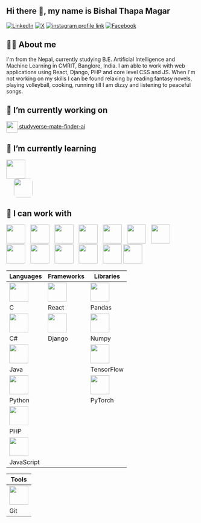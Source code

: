## Hi there 👋, my name is Bishal Thapa Magar

[![LinkedIn](https://img.shields.io/badge/LinkedIn-0A66C2?style=for-the-badge&logo=linkedin&logoColor=white)](https://www.linkedin.com/in/bishal-thapa-magar-2002-10-15-morning/)
[![X](https://img.shields.io/badge/X-000000?style=for-the-badge&logo=x&logoColor=white)](https://x.com/Bishal__Thapa)
[![instagram profile link](https://img.shields.io/badge/Instagram-E4405F?style=for-the-badge&logo=instagram&logoColor=white)](https://www.instagram.com/bishal_7hapa_magar/)
[![Facebook](https://img.shields.io/badge/-Facebook-1877F2?style=for-the-badge&logo=facebook&logoColor=white)](https://www.facebook.com/bishalthapa2022)
<!--
[![youtube channel link](https://img.shields.io/badge/YouTube-FF0000?style=for-the-badge&logo=youtube&logoColor=white)](https://youtube.com/pramit)
[![discord server link](https://img.shields.io/badge/Discord-7289DA?style=for-the-badge&logo=discord&logoColor=white)](https://discordapp.com/users/617644526886060062)
-->


## 🙋‍♂️ About me

<!-- ![profile view count](https://komarev.com/ghpvc/?username=bobbyg603) -->
I'm from the Nepal, currently studying B.E. Artificial Intelligence and Machine Learning in CMRIT, Banglore, India. I am able to work with web applications using React, Django, PHP and core level CSS and JS. When I'm not working on my skills I can be found relaxing by reading fantasy novels, playing volleyball, cooking, running till I am dizzy and listening to peaceful songs.


## 🔭 I’m currently working on 

[<img src="https://cdn-icons-png.flaticon.com/512/2920/2920320.png" height="30px" style="vertical-align:middle;" /> studyverse-mate-finder-ai](https://github.com/AnupDangi/studyverse-mate-finder-ai)


## 🌱 I’m currently learning 

<p float="left">
  <img src="https://cdn.jsdelivr.net/gh/devicons/devicon/icons/dot-net/dot-net-original.svg" width="50" style="margin-right:10px;" /><br>
  <img src="https://upload.wikimedia.org/wikipedia/en/9/9e/Flag_of_Japan.svg" width="50" style="margin-right:10px;margin-left:20px;border-radius:8px"/>
</p>


## 🔨 I can work with

<p float="left">
  <img src="https://cdn.jsdelivr.net/gh/devicons/devicon/icons/c/c-original.svg" width="50" style="margin-right:10px;" />
  <img src="https://cdn.jsdelivr.net/gh/devicons/devicon/icons/csharp/csharp-original.svg" width="50" style="margin-right:10px;" />
  <img src="https://cdn.jsdelivr.net/gh/devicons/devicon/icons/java/java-original.svg" width="50" style="margin-right:10px;" />
  <img src="https://cdn.jsdelivr.net/gh/devicons/devicon/icons/python/python-original.svg" width="50" style="margin-right:10px;" />
  <img src="https://cdn.jsdelivr.net/gh/devicons/devicon/icons/php/php-original.svg" width="50" style="margin-right:10px;" />
  <img src="https://cdn.jsdelivr.net/gh/devicons/devicon/icons/javascript/javascript-original.svg" width="50" style="margin-right:10px;" />
  <img src="https://cdn.jsdelivr.net/gh/devicons/devicon/icons/react/react-original.svg" width="50" style="margin-right:10px;" />
  <img src="https://cdn.jsdelivr.net/gh/devicons/devicon/icons/django/django-plain.svg" width="50" style="margin-right:10px;" />
  <img src="https://cdn.jsdelivr.net/gh/devicons/devicon/icons/tensorflow/tensorflow-original.svg" width="50" style="margin-right:10px;" />
  <img src="https://cdn.jsdelivr.net/gh/devicons/devicon/icons/pytorch/pytorch-original.svg" width="50" style="margin-right:10px;" />
  <img src="https://cdn.jsdelivr.net/gh/devicons/devicon/icons/pandas/pandas-original.svg" width="50" style="margin-right:10px;" />
  <img src="https://cdn.jsdelivr.net/gh/devicons/devicon/icons/numpy/numpy-original.svg" width="50" />
  <img src="https://cdn.jsdelivr.net/gh/devicons/devicon/icons/git/git-original.svg" width="50" />
</p>


| Languages                                                                                       | Frameworks                                          | Libraries                                                      |
|-----------------------------------------------------------------------------------------------|----------------------------------------------------|---------------------------------------------------------------|
| <img src="https://cdn.jsdelivr.net/gh/devicons/devicon/icons/c/c-original.svg" width="50" />   | <img src="https://cdn.jsdelivr.net/gh/devicons/devicon/icons/react/react-original.svg" width="50" />   | <img src="https://cdn.jsdelivr.net/gh/devicons/devicon/icons/pandas/pandas-original.svg" width="50" />   |
| C                                                                                             | React                                              | Pandas                                                        |
| <img src="https://cdn.jsdelivr.net/gh/devicons/devicon/icons/csharp/csharp-original.svg" width="50" /> | <img src="https://cdn.jsdelivr.net/gh/devicons/devicon/icons/django/django-plain.svg" width="50" />    | <img src="https://cdn.jsdelivr.net/gh/devicons/devicon/icons/numpy/numpy-original.svg" width="50" />    |
| C#                                                                                            | Django                                             | Numpy                                                         |
| <img src="https://cdn.jsdelivr.net/gh/devicons/devicon/icons/java/java-original.svg" width="50" />|                                                    | <img src="https://cdn.jsdelivr.net/gh/devicons/devicon/icons/tensorflow/tensorflow-original.svg" width="50" /> |
| Java                                                                                          |                                                    | TensorFlow                                                   |
| <img src="https://cdn.jsdelivr.net/gh/devicons/devicon/icons/python/python-original.svg" width="50" />|                                                   | <img src="https://cdn.jsdelivr.net/gh/devicons/devicon/icons/pytorch/pytorch-original.svg" width="50" />    |
| Python                                                                                        |                                                    | PyTorch                                                      |
| <img src="https://cdn.jsdelivr.net/gh/devicons/devicon/icons/php/php-original.svg" width="50" />  |                                                    |                                                               |
| PHP                                                                                           |                                                    |                                                               |
| <img src="https://cdn.jsdelivr.net/gh/devicons/devicon/icons/javascript/javascript-original.svg" width="50" /> |                                                    |                                                               |
| JavaScript                                                                                   |                                                    |                                                               |

| Tools                                                                                         |
|-----------------------------------------------------------------------------------------------|
| <img src="https://cdn.jsdelivr.net/gh/devicons/devicon/icons/git/git-original.svg" width="50" /> |
| Git                                                                                          |
